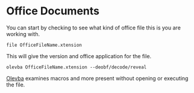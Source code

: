 # Office Documents

You can start by checking to see what kind of office file this is you are working with.

```
file OfficeFileName.xtension
```

This will give the version and office application for the file.

```
olevba OfficeFileName.xtension --deobf/decode/reveal
```

[Olevba](https://github.com/decalage2/oletools/wiki/olevba) examines macros and more present without opening or executing the file.
